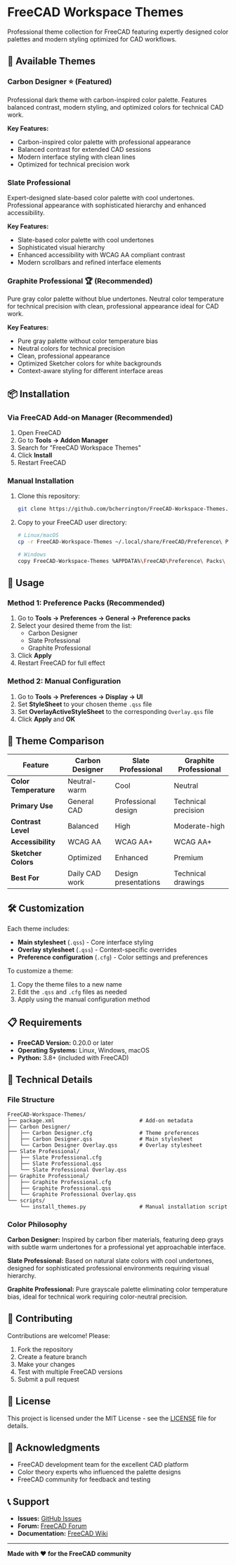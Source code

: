 # FreeCAD Workspace Themes

Professional theme collection for FreeCAD featuring expertly designed color palettes and modern styling optimized for CAD workflows.

## 🎨 Available Themes

### Carbon Designer ⭐ (Featured)
Professional dark theme with carbon-inspired color palette. Features balanced contrast, modern styling, and optimized colors for technical CAD work.

**Key Features:**
- Carbon-inspired color palette with professional appearance
- Balanced contrast for extended CAD sessions
- Modern interface styling with clean lines
- Optimized for technical precision work

### Slate Professional
Expert-designed slate-based color palette with cool undertones. Professional appearance with sophisticated hierarchy and enhanced accessibility.

**Key Features:**
- Slate-based color palette with cool undertones
- Sophisticated visual hierarchy
- Enhanced accessibility with WCAG AA compliant contrast
- Modern scrollbars and refined interface elements

### Graphite Professional 🏆 (Recommended)
Pure gray color palette without blue undertones. Neutral color temperature for technical precision with clean, professional appearance ideal for CAD work.

**Key Features:**
- Pure gray palette without color temperature bias
- Neutral colors for technical precision
- Clean, professional appearance
- Optimized Sketcher colors for white backgrounds
- Context-aware styling for different interface areas

## 📦 Installation

### Via FreeCAD Add-on Manager (Recommended)

1. Open FreeCAD
2. Go to **Tools → Addon Manager**
3. Search for "FreeCAD Workspace Themes"
4. Click **Install**
5. Restart FreeCAD

### Manual Installation

1. Clone this repository:
   ```bash
   git clone https://github.com/bcherrington/FreeCAD-Workspace-Themes.git
   ```

2. Copy to your FreeCAD user directory:
   ```bash
   # Linux/macOS
   cp -r FreeCAD-Workspace-Themes ~/.local/share/FreeCAD/Preference\ Packs/
   
   # Windows
   copy FreeCAD-Workspace-Themes %APPDATA%\FreeCAD\Preference\ Packs\
   ```

## 🚀 Usage

### Method 1: Preference Packs (Recommended)

1. Go to **Tools → Preferences → General → Preference packs**
2. Select your desired theme from the list:
   - Carbon Designer
   - Slate Professional  
   - Graphite Professional
3. Click **Apply**
4. Restart FreeCAD for full effect

### Method 2: Manual Configuration

1. Go to **Tools → Preferences → Display → UI**
2. Set **StyleSheet** to your chosen theme `.qss` file
3. Set **OverlayActiveStyleSheet** to the corresponding `Overlay.qss` file
4. Click **Apply** and **OK**

## 🎯 Theme Comparison

| Feature | Carbon Designer | Slate Professional | Graphite Professional |
|---------|----------------|-------------------|----------------------|
| **Color Temperature** | Neutral-warm | Cool | Neutral |
| **Primary Use** | General CAD | Professional design | Technical precision |
| **Contrast Level** | Balanced | High | Moderate-high |
| **Accessibility** | WCAG AA | WCAG AA+ | WCAG AA+ |
| **Sketcher Colors** | Optimized | Enhanced | Premium |
| **Best For** | Daily CAD work | Design presentations | Technical drawings |

## 🛠️ Customization

Each theme includes:
- **Main stylesheet** (`.qss`) - Core interface styling
- **Overlay stylesheet** (`.qss`) - Context-specific overrides
- **Preference configuration** (`.cfg`) - Color settings and preferences

To customize a theme:
1. Copy the theme files to a new name
2. Edit the `.qss` and `.cfg` files as needed
3. Apply using the manual configuration method

## 📋 Requirements

- **FreeCAD Version:** 0.20.0 or later
- **Operating Systems:** Linux, Windows, macOS
- **Python:** 3.8+ (included with FreeCAD)

## 🔧 Technical Details

### File Structure
```
FreeCAD-Workspace-Themes/
├── package.xml                           # Add-on metadata
├── Carbon Designer/
│   ├── Carbon Designer.cfg               # Theme preferences
│   ├── Carbon Designer.qss               # Main stylesheet
│   └── Carbon Designer Overlay.qss       # Overlay stylesheet
├── Slate Professional/
│   ├── Slate Professional.cfg
│   ├── Slate Professional.qss
│   └── Slate Professional Overlay.qss
├── Graphite Professional/
│   ├── Graphite Professional.cfg
│   ├── Graphite Professional.qss
│   └── Graphite Professional Overlay.qss
└── scripts/
    └── install_themes.py                 # Manual installation script
```

### Color Philosophy

**Carbon Designer:** Inspired by carbon fiber materials, featuring deep grays with subtle warm undertones for a professional yet approachable interface.

**Slate Professional:** Based on natural slate colors with cool undertones, designed for sophisticated professional environments requiring visual hierarchy.

**Graphite Professional:** Pure grayscale palette eliminating color temperature bias, ideal for technical work requiring color-neutral precision.

## 🤝 Contributing

Contributions are welcome! Please:

1. Fork the repository
2. Create a feature branch
3. Make your changes
4. Test with multiple FreeCAD versions
5. Submit a pull request

## 📄 License

This project is licensed under the MIT License - see the [LICENSE](LICENSE) file for details.

## 🙏 Acknowledgments

- FreeCAD development team for the excellent CAD platform
- Color theory experts who influenced the palette designs
- FreeCAD community for feedback and testing

## 📞 Support

- **Issues:** [GitHub Issues](https://github.com/bcherrington/FreeCAD-Workspace-Themes/issues)
- **Forum:** [FreeCAD Forum](https://forum.freecadweb.org/)
- **Documentation:** [FreeCAD Wiki](https://wiki.freecad.org/)

---

**Made with ❤️ for the FreeCAD community**
